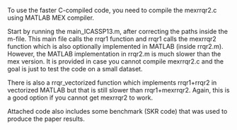 To use the faster C-compiled code, you need to compile the mexrrqr2.c using MATLAB MEX compiler.

Start by running the main_ICASSP13.m, after correcting the paths inside the m-file. This main file calls the rrqr1 function and rrqr1 calls the mexrrqr2 function which is also optionally implemented in MATLAB (inside rrqr2.m). However, the MATLAB implementation in rrqr2.m is much slower than the mex version. It is provided in case you cannot compile mexrrqr2.c and the goal is just to test the code on a small dataset.

There is also a rrqr_vectorized function which implements rrqr1+rrqr2 in vectorized MATLAB but that is still slower than rrqr1+mexrrqr2. Again, this is a good option if you cannot get mexrrqr2 to work.

Attached code also includes some benchmark (SKR code) that was used to produce the paper results.